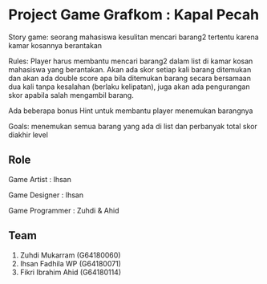 # Project Game Grafkom : Kapal Pecah

Story game: seorang mahasiswa kesulitan mencari barang2 tertentu karena kamar kosannya berantakan

Rules: Player harus membantu mencari barang2 dalam list di kamar kosan mahasiswa yang berantakan. Akan ada skor setiap kali barang ditemukan dan akan ada double score apa bila ditemukan barang secara bersamaan dua kali tanpa kesalahan (berlaku kelipatan), juga akan ada pengurangan skor apabila salah mengambil barang.

Ada beberapa bonus Hint untuk membantu player menemukan barangnya

Goals: menemukan semua barang yang ada di list dan perbanyak total skor diakhir level

## Role
Game Artist : Ihsan

Game Designer : Ihsan

Game Programmer : Zuhdi & Ahid

## Team
1. Zuhdi Mukarram (G64180060)
2. Ihsan Fadhila WP (G64180071)
3. Fikri Ibrahim Ahid (G64180114)
